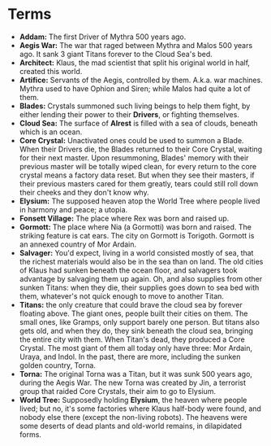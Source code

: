 # Terms

- **Addam:** The first Driver of Mythra 500 years ago. 
- **Aegis War:** The war that raged between Mythra and Malos 500 years ago. It sank 3 giant Titans forever to the Cloud Sea's bed. 
- **Architect:** Klaus, the mad scientist that split his original world in half, created this world. 
- **Artifice:** Servants of the Aegis, controlled by them. A.k.a. war machines. Mythra used to have Ophion and Siren; while Malos had quite a lot of them. 
- **Blades:** Crystals summoned such living beings to help them fight, by either lending their power to their **Drivers**, or fighting themselves.
- **Cloud Sea:** The surface of **Alrest** is filled with a sea of clouds, beneath which is an ocean. 
- **Core Crystal:** Unactivated ones could be used to summon a Blade. When their Drivers die, the Blades returned to their Core Crystal, waiting for their next master. Upon resummoning, Blades' memory with their previous master will be totally wiped clean, for every return to the core crystal means a factory data reset. But when they see their masters, if their previous masters cared for them greatly, tears could still roll down their cheeks and they don't know why. 
- **Elysium:** The supposed heaven atop the World Tree where people lived in harmony and peace; a utopia. 
- **Fonsett Village:** The place where Rex was born and raised up. 
- **Gormott:** The place where Nia (a Gormotti) was born and raised. The striking feature is cat ears. The city on Gormott is Torigoth. Gormott is an annexed country of Mor Ardain. 
- **Salvager:** You'd expect, living in a world consisted mostly of sea, that the richest materials would also be in the sea than on land. The old cities of Klaus had sunken beneath the ocean floor, and salvagers took advantage by salvaging them up again. Oh, and also supplies from other sunken Titans: when they die, their supplies goes down to sea bed with them, whatever's not quick enough to move to another Titan. 
- **Titans:** the only creature that could brave the cloud sea by forever floating above. The giant ones, people built their cities on them. The small ones, like Gramps, only support barely one person. But titans also gets old, and when they do, they sink beneath the cloud sea, bringing the entire city with them. When Titan's dead, they produced a Core Crystal. The most giant of them all today only have three: Mor Ardain, Uraya, and Indol. In the past, there are more, including the sunken golden country, Torna.
- **Torna:** The original Torna was a Titan, but it was sunk 500 years ago, during the Aegis War. The new Torna was created by Jin, a terrorist group that raided Core Crystals, their aim to go to Elysium. 
- **World Tree:** Supposedly holding **Elysium**, the heaven where people lived; but no, it's some factories where Klaus half-body were found, and nobody else there (except the non-living robots). The heavens were some deserts of dead plants and old-world remains, in dilapidated forms. 